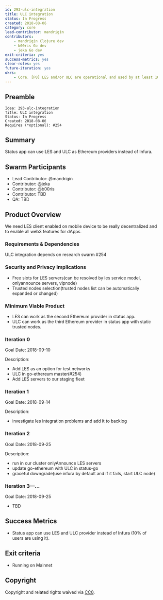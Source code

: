 ```yaml
---
id: 293-ulc-integration
title: ULC integration
status: In Progress
created: 2018-08-06
category: core
lead-contributor: mandrigin
contributors:
    - mandrigin Clojure dev
    - b00ris Go dev
    - jeka Go dev
exit-criteria: yes
success-metrics: yes
clear-roles: yes
future-iteration: yes
okrs:
    - Core. [P0] LES and/or ULC are operational and used by at least 10% of all users.
---
```


## Preamble

    Idea: 293-ulc-integration
    Title: ULC integration
    Status: In Progress
    Created: 2018-08-06
    Requires (*optional): #254

## Summary
Status app can use LES and ULC as Ethereum providers instead of Infura.

## Swarm Participants
- Lead Contributor: @mandrigin
- Contributor: @jeka
- Contributor: @b00ris
- Contributor: TBD
- QA: TBD

## Product Overview
We need LES client enabled on mobile device to be really decentralized and to enable all web3 features for dApps.

### Requirements & Dependencies
ULC integration depends on research swarm #254

### Security and Privacy Implications
* Free slots for LES servers(can be resolved by les service model, onlyannounce servers, vipnode)
* Trusted nodes selection(trusted nodes list can be automatically expanded or changed)

### Minimum Viable Product
* LES can work as the second Ethereum provider in status app.
* ULC can work as the third Ethereum provider in status app with static trusted nodes.

### Iteration 0

Goal Date: 2018-09-10

Description:
* Add LES as an option for test networks
* ULC in go-ethereum master(#254)
* Add LES servers to our staging fleet

### Iteration 1

Goal Date: 2018-09-14

Description:
* investigate les integration problems and add it to backlog

### Iteration 2

Goal Date: 2018-09-25

Description:
* run in our cluster onlyAnnounce LES servers 
* update go-ethereum with ULC in status-go 
* graceful downgrade(use infura by default and if it fails, start ULC node)

### Iteration 3—...

Goal Date: 2018-09-25
 * TBD

## Success Metrics
* Status app can use LES and ULC provider instead of Infura (10% of users are using it).

## Exit criteria
* Running on Mainnet

## Copyright

Copyright and related rights waived
via [CC0](https://creativecommons.org/publicdomain/zero/1.0/).
